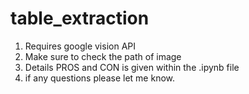 # table_extraction
1) Requires google vision API 
2) Make sure to check the path of image
3) Details PROS and CON is given within the .ipynb file
4) if any questions please let me know. 

